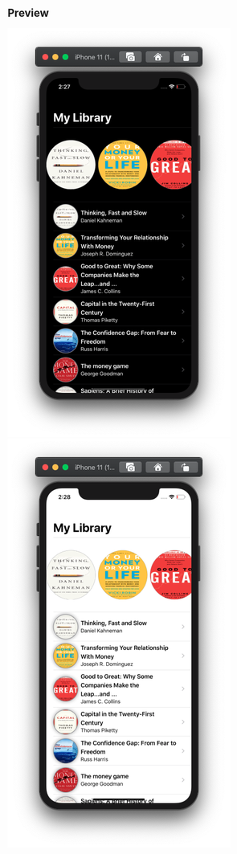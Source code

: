 ## Preview
![alt text](https://github.com/AndrewFakher/Bookstore/blob/master/BookStore/Assets.xcassets/ScreenShot_1.imageset/Screen%20Shot%202020-06-27%20at%202.27.44%20AM.png)
![alt text](https://github.com/AndrewFakher/Bookstore/blob/master/BookStore/Assets.xcassets/ScreenShot_3.imageset/Screen%20Shot%202020-06-27%20at%202.28.14%20AM.png)
